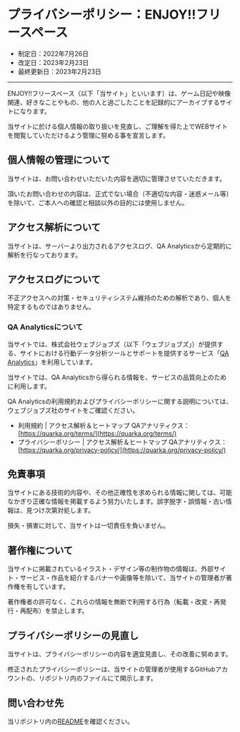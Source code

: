# プライバシーポリシー：ENJOY!!フリースペース

- 制定日：2022年7月26日
- 改定日：2023年2月23日
- 最終更新日：2023年2月23日
 
 ---
 
ENJOY!!フリースペース（以下「当サイト」といいます）は、ゲーム日記や映像関連、好きなことやもの、他の人と過ごしたことを記録的にアーカイブするサイトになります。

当サイトに於ける個人情報の取り扱いを見直し、ご理解を得た上でWEBサイトを閲覧していただけるよう管理に努める事を宣言します。


## 個人情報の管理について

当サイトは、お問い合わせいただいた内容を適切に管理させていただきます。

頂いたお問い合わせの内容は、正式でない場合（不適切な内容・迷惑メール等）を除いて、ご本人への確認と相談以外の目的には使用しません。


## アクセス解析について

当サイトは、サーバーより出力されるアクセスログ、QA Analyticsから定期的に解析を行なっております。

## アクセスログについて

不正アクセスへの対策・セキュリティシステム維持のための解析であり、個人を特定するものではありません。

### QA Analyticsについて

当サイトでは、株式会社ウェブジョブズ（以下「ウェブジョブズ」）が提供する、サイトにおける行動データ分析ツールとサポートを提供するサービス「[QA Analytics](https://quarka.org/)」を利用しています。

当サイトでは、QA Analyticsから得られる情報を、サービスの品質向上のために利用します。

QA Analyticsの利用規約およびプライバシーポリシーに関する説明については、ウェブジョブズ社のサイトをご確認ください。

- 利用規約 | アクセス解析＆ヒートマップ QAアナリティクス：[https://quarka.org/terms/](https://quarka.org/terms/)
- プライバシーポリシー | アクセス解析＆ヒートマップ QAアナリティクス：[https://quarka.org/privacy-policy/](https://quarka.org/privacy-policy/)

## 免責事項

当サイトにある技術的内容や、その他正確性を求められる情報に関しては、可能なかぎり正確な情報を掲載するよう努力いたします。誤字脱字・誤情報・古い情報は、見つけ次第対処します。

損失・損害に対して、当サイトは一切責任を負いません。


## 著作権について

当サイトに掲載されているイラスト・デザイン等の制作物の情報は、外部サイト・サービス・作品を紹介するバナーや画像等を除いて、当サイトの管理者が著作権を有しています。

著作権者の許可なく、これらの情報を無断で利用する行為（転載・改変・再発行・再配布）を禁止します。


## プライバシーポリシーの見直し

当サイトは、プライバシーポリシーの内容を適宜見直し、その改善に努めます。

修正されたプライバシーポリシーは、当サイトの管理者が使用するGitHubアカウントの、リポジトリ内のファイルにて開示します。


## 問い合わせ先

当リポジトリ内の[README](https://github.com/east-or-est/02__privacy)を確認ください。
